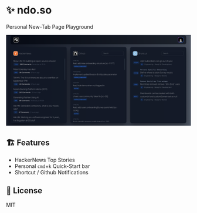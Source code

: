 # ✨ ndo.so

Personal New-Tab Page Playground

![Screenshot](/public/screenshot.png)

## 🏗 Features

- HackerNews Top Stories
- Personal `cmd`+`k` Quick-Start bar
- Shortcut / Github Notifications

## 📝 License

MIT
